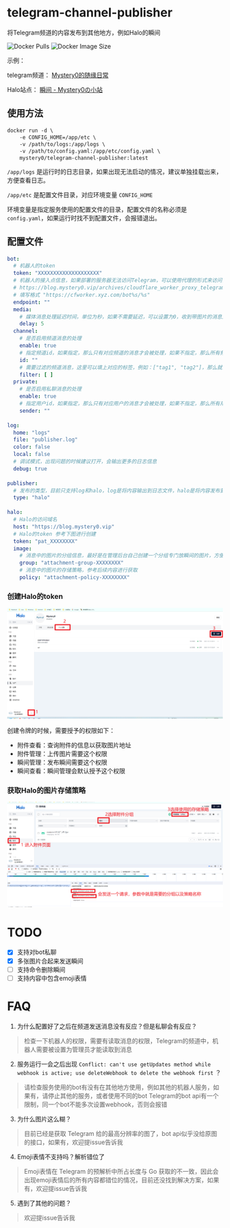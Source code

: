 # telegram-channel-publisher

将Telegram频道的内容发布到其他地方，例如Halo的瞬间

![Docker Pulls](https://img.shields.io/docker/pulls/mystery0/telegram-channel-publisher)
![Docker Image Size](https://img.shields.io/docker/image-size/mystery0/telegram-channel-publisher/latest)

示例：

telegram频道： [Mystery0的随缘日常](https://t.me/Mystery0Channel)

Halo站点： [瞬间 - Mystery0の小站](https://blog.mystery0.vip/moments)

## 使用方法

```shell
docker run -d \
    -e CONFIG_HOME=/app/etc \
    -v /path/to/logs:/app/logs \
    -v /path/to/config.yaml:/app/etc/config.yaml \
    mystery0/telegram-channel-publisher:latest
```

`/app/logs` 是运行时的日志目录，如果出现无法启动的情况，建议单独挂载出来，方便查看日志。

`/app/etc` 是配置文件目录，对应环境变量 `CONFIG_HOME`

环境变量是指定服务使用的配置文件的目录，配置文件的名称必须是`config.yaml`，如果运行时找不到配置文件，会报错退出。

## 配置文件

```yaml
bot:
  # 机器人的token
  token: "XXXXXXXXXXXXXXXXXXXX"
  # 机器人的接入点信息，如果部署的服务器无法访问Telegram，可以使用代理的形式来访问，可以参考以下链接自行搭建
  # https://blog.mystery0.vip/archives/cloudflare_worker_proxy_telegram
  # 填写格式 "https://cfworker.xyz.com/bot%s/%s"
  endpoint: ""
  media:
    # 媒体消息处理延迟时间，单位为秒，如果不需要延迟，可以设置为0，收到带图片的消息之后会延迟指定时间再处理，目的是为了接收到完整的图片组
    delay: 5
  channel:
    # 是否启用频道消息的处理
    enable: true
    # 指定频道id，如果指定，那么只有对应频道的消息才会被处理，如果不指定，那么所有频道的消息都会被处理
    id: ""
    # 需要过滤的频道消息，这里可以填上对应的标签，例如：["tag1", "tag2"]，那么就会过滤任何包含 “#tag1”、“#tag2” 的消息
    filter: [ ]
  private:
    # 是否启用私聊消息的处理
    enable: true
    # 指定用户id，如果指定，那么只有对应用户的消息才会被处理，如果不指定，那么所有用户的消息都会被处理
    sender: ""

log:
  home: "logs"
  file: "publisher.log"
  color: false
  local: false
  # 调试模式，出现问题的时候建议打开，会输出更多的日志信息
  debug: true

publisher:
  # 发布的类型，目前只支持log和halo，log是将内容输出到日志文件，halo是将内容发布到Halo的瞬间
  type: "halo"

halo:
  # Halo的访问域名
  host: "https://blog.mystery0.vip"
  # Halo的token 参考下图进行创建
  token: "pat_XXXXXXXX"
  image:
    # 消息中的图片的分组信息，最好是在管理后台自己创建一个分组专门放瞬间的图片，方便管理，可为空
    group: "attachment-group-XXXXXXXX"
    # 消息中的图片的存储策略，参考后续内容进行获取
    policy: "attachment-policy-XXXXXXXX"
```

### 创建Halo的token

![创建token](img/create-halo-token.png)

创建令牌的时候，需要授予的权限如下：

- 附件查看：查询附件的信息以获取图片地址
- 附件管理：上传图片需要这个权限
- 瞬间管理：发布瞬间需要这个权限
- 瞬间查看：瞬间管理会默认授予这个权限

### 获取Halo的图片存储策略

![获取policy](img/get_policy.png)

# TODO
- [x] 支持对bot私聊
- [x] 多张图片合起来发送瞬间
- [ ] 支持命令删除瞬间
- [ ] 支持内容中包含emoji表情

# FAQ

1. 为什么配置好了之后在频道发送消息没有反应？但是私聊会有反应？

> 检查一下机器人的权限，需要有读取消息的权限，Telegram的频道中，机器人需要被设置为管理员才能读取到消息

2. 服务运行一会之后出现 `Conflict: can't use getUpdates method while webhook is active; use deleteWebhook to delete the webhook first` ？

> 请检查服务使用的bot有没有在其他地方使用，例如其他的机器人服务，如果有，请停止其他的服务，或者使用不同的bot
> Telegram的bot api有一个限制，同一个bot不能多次设置webhook，否则会报错

3. 为什么图片这么糊？

> 目前已经是获取 Telegram 给的最高分辨率的图了，bot api似乎没给原图的接口，如果有，欢迎提issue告诉我

4. Emoji表情不支持吗？解析错位了

> Emoji表情在 Telegram 的预解析中所占长度与 Go 获取的不一致，因此会出现emoji表情后的所有内容都错位的情况，目前还没找到解决方案，如果有，欢迎提issue告诉我

5. 遇到了其他的问题？

> 欢迎提issue告诉我
